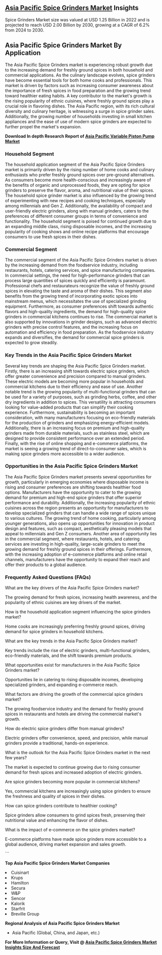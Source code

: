 <h2><a href="https://www.verifiedmarketreports.com/download-sample/?rid=281888&amp;utm_source=Github-Feb&amp;utm_medium=219" target="_blank">Asia Pacific Spice Grinders Market</a> Insights</h2><p>Spice Grinders Market size was valued at USD 1.25 Billion in 2022 and is projected to reach USD 2.00 Billion by 2030, growing at a CAGR of 6.2% from 2024 to 2030.</p><p><h2>Asia Pacific Spice Grinders Market By Application</h2> <p>The Asia Pacific Spice Grinders market is experiencing robust growth due to the increasing demand for freshly ground spices in both household and commercial applications. As the culinary landscape evolves, spice grinders have become essential tools for both home cooks and professionals. This market is driven by factors such as increasing consumer awareness about the importance of fresh spices in food preparation and the growing trend toward healthier eating habits. A key contributor to the market's growth is the rising popularity of ethnic cuisines, where freshly ground spices play a crucial role in flavoring dishes. The Asia Pacific region, with its rich cultural diversity and culinary heritage, is witnessing a surge in spice grinder sales. Additionally, the growing number of households investing in small kitchen appliances and the ease of use of modern spice grinders are expected to further propel the market's expansion. <p><strong>Download In depth Research Report of <a href="https://www.verifiedmarketreports.com/download-sample/?rid=236118&amp;utm_source=Pulse-Dec&amp;utm_medium=219" target="_blank">Asia Pacific Variable Piston Pump Market</a></strong></p></p> <h3>Household Segment</h3> <p>The household application segment of the Asia Pacific Spice Grinders market is primarily driven by the rising number of home cooks and culinary enthusiasts who prefer freshly ground spices over pre-ground alternatives. As consumers become more health-conscious and increasingly aware of the benefits of organic and unprocessed foods, they are opting for spice grinders to preserve the flavor, aroma, and nutritional value of their spices. The household spice grinder market is also influenced by the growing trend of experimenting with new recipes and cooking techniques, especially among millennials and Gen Z. Additionally, the availability of compact and user-friendly electric grinders, along with manual grinders, caters to the preferences of different consumer groups in terms of convenience and functionality. The household segment is poised for continued growth due to an expanding middle class, rising disposable incomes, and the increasing popularity of cooking shows and online recipe platforms that encourage consumers to use fresh spices in their dishes. <h3>Commercial Segment</h3> <p>The commercial segment of the Asia Pacific Spice Grinders market is driven by the increasing demand from the foodservice industry, including restaurants, hotels, catering services, and spice manufacturing companies. In commercial settings, the need for high-performance grinders that can process large quantities of spices quickly and efficiently is paramount. Professional chefs and restaurateurs recognize the value of freshly ground spices in elevating the taste and aroma of their dishes. This segment also benefits from the growing trend of incorporating exotic spices into mainstream menus, which necessitates the use of specialized grinding equipment. Furthermore, as consumer preferences shift towards authentic flavors and high-quality ingredients, the demand for high-quality spice grinders in commercial kitchens continues to rise. The commercial market is also supported by innovations in grinder designs, such as advanced electric grinders with precise control features, and the increasing focus on automation and efficiency in food preparation. As the foodservice industry expands and diversifies, the demand for commercial spice grinders is expected to grow steadily. <h3>Key Trends in the Asia Pacific Spice Grinders Market</h3> <p>Several key trends are shaping the Asia Pacific Spice Grinders market. Firstly, there is an increasing shift towards electric spice grinders, which offer greater convenience and precision compared to manual grinders. These electric models are becoming more popular in households and commercial kitchens due to their efficiency and ease of use. Another notable trend is the growing popularity of multi-functional grinders that can be used for a variety of purposes, such as grinding herbs, coffee, and other dry ingredients in addition to spices. This versatility is attracting consumers looking for value-added products that can simplify their cooking experience. Furthermore, sustainability is becoming an important consideration, with many manufacturers focusing on eco-friendly materials for the production of grinders and emphasizing energy-efficient models. Additionally, there is an increasing focus on premium and high-quality grinders made from durable materials, such as stainless steel, which are designed to provide consistent performance over an extended period. Finally, with the rise of online shopping and e-commerce platforms, the market is seeing a growing trend of direct-to-consumer sales, which is making spice grinders more accessible to a wider audience. <h3>Opportunities in the Asia Pacific Spice Grinders Market</h3> <p>The Asia Pacific Spice Grinders market presents several opportunities for growth, particularly in emerging economies where disposable income is rising and consumer preferences are shifting towards healthier food options. Manufacturers have the opportunity to cater to the growing demand for premium and high-end spice grinders that offer superior performance and durability. Additionally, the increasing popularity of ethnic cuisines across the region presents an opportunity for manufacturers to develop specialized grinders that can handle a wide range of spices unique to various cultures. The growing trend of home cooking, particularly among younger generations, also opens up opportunities for innovation in product design and features, such as compact, aesthetically pleasing models that appeal to millennials and Gen Z consumers. Another area of opportunity lies in the commercial segment, where restaurants, hotels, and catering services are investing in high-quality, large-scale grinders to meet the growing demand for freshly ground spices in their offerings. Furthermore, with the increasing adoption of e-commerce platforms and online retail channels, manufacturers have the opportunity to expand their reach and offer their products to a global audience. <h3>Frequently Asked Questions (FAQs)</h3> <p>What are the key drivers of the Asia Pacific Spice Grinders market?</p> <p>The growing demand for fresh spices, increasing health awareness, and the popularity of ethnic cuisines are key drivers of the market.</p> <p>How is the household application segment influencing the spice grinders market?</p> <p>Home cooks are increasingly preferring freshly ground spices, driving demand for spice grinders in household kitchens.</p> <p>What are the key trends in the Asia Pacific Spice Grinders market?</p> <p>Key trends include the rise of electric grinders, multi-functional grinders, eco-friendly materials, and the shift towards premium products.</p> <p>What opportunities exist for manufacturers in the Asia Pacific Spice Grinders market?</p> <p>Opportunities lie in catering to rising disposable incomes, developing specialized grinders, and expanding e-commerce reach.</p> <p>What factors are driving the growth of the commercial spice grinders market?</p> <p>The growing foodservice industry and the demand for freshly ground spices in restaurants and hotels are driving the commercial market's growth.</p> <p>How do electric spice grinders differ from manual grinders?</p> <p>Electric grinders offer convenience, speed, and precision, while manual grinders provide a traditional, hands-on experience.</p> <p>What is the outlook for the Asia Pacific Spice Grinders market in the next few years?</p> <p>The market is expected to continue growing due to rising consumer demand for fresh spices and increased adoption of electric grinders.</p> <p>Are spice grinders becoming more popular in commercial kitchens?</p> <p>Yes, commercial kitchens are increasingly using spice grinders to ensure the freshness and quality of spices in their dishes.</p> <p>How can spice grinders contribute to healthier cooking?</p> <p>Spice grinders allow consumers to grind spices fresh, preserving their nutritional value and enhancing the flavor of dishes.</p> <p>What is the impact of e-commerce on the spice grinders market?</p> <p>E-commerce platforms have made spice grinders more accessible to a global audience, driving market expansion and sales growth.</p> ```</p><p><strong>Top Asia Pacific Spice Grinders Market Companies</strong></p><div data-test-id=""><p><li>Cuisinart</li><li> Krups</li><li> Hamilton</li><li> Secura</li><li> W&P</li><li> Sencor</li><li> Kalorik</li><li> Starfrit</li><li> Breville Group</li></p><div><strong>Regional Analysis of&nbsp;Asia Pacific Spice Grinders Market</strong></div><ul><li dir="ltr"><p dir="ltr">Asia Pacific (Global, China, and Japan, etc.)</p></li></ul><p><strong>For More Information or Query, Visit @&nbsp;</strong><strong><a href="https://www.verifiedmarketreports.com/product/spice-grinders-market/?utm_source=Github-Feb&amp;utm_medium=219" target="_blank">Asia Pacific Spice Grinders Market Insights Size And Forecast</a></strong></p></div><h2>&nbsp;</h2><div data-test-id="">&nbsp;</div>
